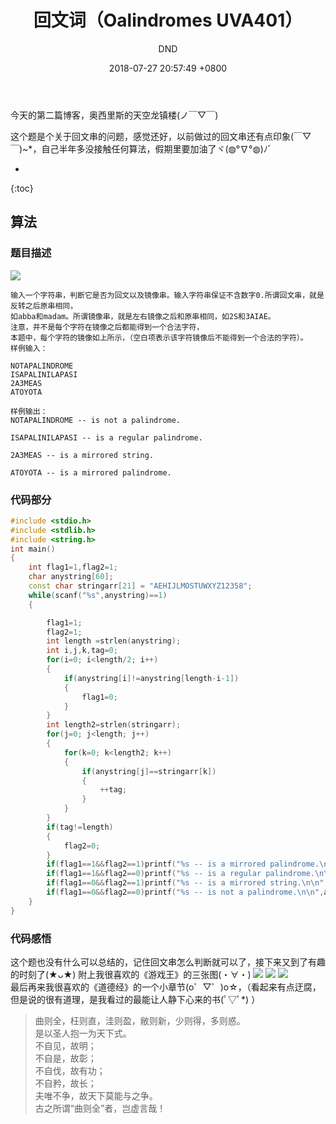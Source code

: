 ﻿---
layout: post
title:  "回文词（Oalindromes UVA401）"
date:   2018-07-27 20:57:49 +0800
categories: C-program-language
tags: C-program-language
img: http://or4d8nhvk.bkt.clouddn.com/18-7-27/91340908.jpg
author: DND
---

今天的第二篇博客，奥西里斯的天空龙镇楼(ノ￣▽￣)

这个题是个关于回文串的问题，感觉还好，以前做过的回文串还有点印象(￣▽￣)~*，自己半年多没接触任何算法，假期里要加油了ヾ(◍°∇°◍)ﾉﾞ

* 
{:toc}

## 算法

### 题目描述
![](http://or4d8nhvk.bkt.clouddn.com/18-7-27/83966553.jpg)
```
输入一个字符串，判断它是否为回文以及镜像串。输入字符串保证不含数字0.所谓回文串，就是反转之后原串相同，
如abba和madam。所谓镜像串，就是左右镜像之后和原串相同，如2S和3AIAE。
注意，并不是每个字符在镜像之后都能得到一个合法字符，
本题中，每个字符的镜像如上所示，（空白项表示该字符镜像后不能得到一个合法的字符）。
样例输入：

NOTAPALINDROME 
ISAPALINILAPASI 
2A3MEAS 
ATOYOTA

样例输出：
NOTAPALINDROME -- is not a palindrome.
 
ISAPALINILAPASI -- is a regular palindrome.
 
2A3MEAS -- is a mirrored string.
 
ATOYOTA -- is a mirrored palindrome.
```

### 代码部分

```c++
#include <stdio.h>
#include <stdlib.h>
#include <string.h>
int main()
{
    int flag1=1,flag2=1;
    char anystring[60];
    const char stringarr[21] = "AEHIJLMOSTUWXYZ12358";
    while(scanf("%s",anystring)==1)
    {

        flag1=1;
        flag2=1;
        int length =strlen(anystring);
        int i,j,k,tag=0;
        for(i=0; i<length/2; i++)
        {
            if(anystring[i]!=anystring[length-i-1])
            {
                flag1=0;
            }
        }
        int length2=strlen(stringarr);
        for(j=0; j<length; j++)
        {
            for(k=0; k<length2; k++)
            {
                if(anystring[j]==stringarr[k])
                {
                    ++tag;
                }
            }
        }
        if(tag!=length)
        {
            flag2=0;
        }
        if(flag1==1&&flag2==1)printf("%s -- is a mirrored palindrome.\n\n",anystring);
        if(flag1==1&&flag2==0)printf("%s -- is a regular palindrome.\n\n",anystring);
        if(flag1==0&&flag2==1)printf("%s -- is a mirrored string.\n\n",anystring);
        if(flag1==0&&flag2==0)printf("%s -- is not a palindrome.\n\n",anystring);
    }
}


```
### 代码感悟
这个题也没有什么可以总结的，记住回文串怎么判断就可以了，接下来又到了有趣的时刻了(★ᴗ★)
附上我很喜欢的《游戏王》的三张图(・∀・)
![](http://or4d8nhvk.bkt.clouddn.com/18-7-27/32533145.jpg)
![](http://or4d8nhvk.bkt.clouddn.com/18-7-27/64024113.jpg)
![](http://or4d8nhvk.bkt.clouddn.com/18-7-27/80024871.jpg)  
最后再来我很喜欢的《道德经》的一个小章节(o゜▽゜)o☆，（看起来有点迂腐，但是说的很有道理，是我看过的最能让人静下心来的书(ﾟ▽ﾟ*) ）
> 曲则全，枉则直，洼则盈，敝则新，少则得，多则惑。  
是以圣人抱一为天下式。  
不自见，故明；  
不自是，故彰；  
不自伐，故有功；  
不自矜，故长；  
夫唯不争，故天下莫能与之争。  
古之所谓“曲则全”者，岂虚言哉！  